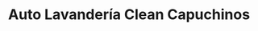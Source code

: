 ---
title: "Auto Lavandería Clean Capuchinos"
url: /sevilla/auto-lavanderia-clean-capuchinos/
shop: Wäscherei
---